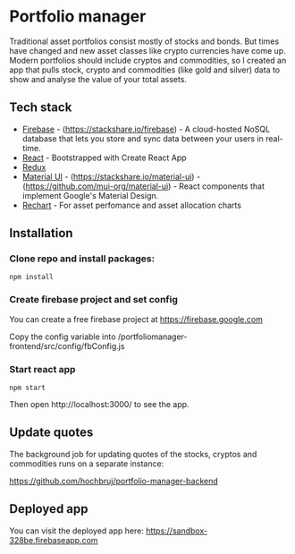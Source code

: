 # Portfolio manager

Traditional asset portfolios consist mostly of stocks and bonds. But times have changed and new asset classes like crypto currencies have come up. Modern portfolios should include cryptos and commodities, so I created an app that pulls stock, crypto and commodities (like gold and silver) data to show and analyse the value of your total assets.

## Tech stack

- [Firebase](https://firebase.google.com/) - (https://stackshare.io/firebase) - A cloud-hosted NoSQL database that lets you store and sync data between your users in real-time.
- [React](https://facebook.github.io/create-react-app/) - Bootstrapped with Create React App
- [Redux](https://redux.js.org/introduction/getting-started/)
- [Material UI](https://material-ui.com/) - (https://stackshare.io/material-ui) - (https://github.com/mui-org/material-ui) - React components that implement Google's Material Design.
- [Rechart](http://recharts.org/) - For asset perfomance and asset allocation charts

## Installation

### Clone repo and install packages:

`npm install`

### Create firebase project and set config

You can create a free firebase project at https://firebase.google.com

Copy the config variable into /portfoliomanager-frontend/src/config/fbConfig.js

### Start react app

`npm start`

Then open http://localhost:3000/ to see the app.

## Update quotes

The background job for updating quotes of the stocks, cryptos and commodities runs on a separate instance:

https://github.com/hochbruj/portfolio-manager-backend

## Deployed app

You can visit the deployed app here: https://sandbox-328be.firebaseapp.com






